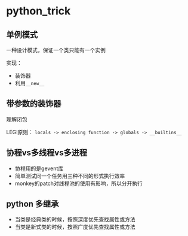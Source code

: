 # python_trick
## 单例模式
一种设计模式，保证一个类只能有一个实例

实现：

* 装饰器
* 利用`__new__`

## 带参数的装饰器
理解闭包

LEGI原则： `locals -> enclosing function -> globals -> __builtins__`

## 协程vs多线程vs多进程
* 协程用的是gevent库
* 简单测试同一个任务用三种不同的形式执行效率
* monkey的patch对线程池的使用有影响，所以分开执行

## python 多继承
* 当类是经典类的时候，按照深度优先查找属性或方法
* 当类是新式类的时候，按照广度优先查找属性或方法